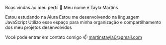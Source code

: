 Boas vindas ao meu perfil 💙
Meu nome é Tayla Martins

Estou estudando na Alura
Estou me desenvolvendo na linguagem JavaScript
Utilizo esse espaço para minha organização e compartilhamento dos meu projetos desenvolvidos

Você pode entrar em contato comigo 📫
martinstayla0@gmail.com
